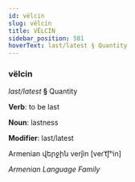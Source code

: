 ```yaml
---
id: vëlcin
slug: vëlcin
title: VËLCİN
sidebar_position: 581
hoverText: last/latest § Quantity
---
```


### vëlcin

*last/latest* **§** Quantity

**Verb**: to be last

**Noun**: lastness

**Modifier**: last/latest

Armenian վերջին verǰin [veɾˈt͡ʃʰin]

*Armenian Language Family*